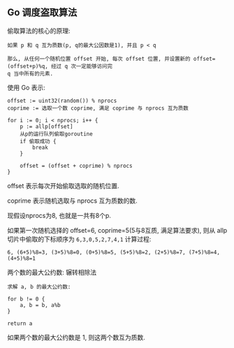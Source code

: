 ## Go 调度盗取算法


偷取算法的核心的原理:

```cgo
如果 p 和 q 互为质数(p, q的最大公因数是1), 并且 p < q 

那么, 从任何一个随机位置 offset 开始, 每次 offset 位置, 并设置新的 offset=(offset+p)%q, 经过 q 次一定能够访问完
q 当中所有的元素.  
```


使用 Go 表示:

```cgo
offset := uint32(random()) % nprocs
coprime := 选取一个数 coprime, 满足 coprime 与 nprocs 互为质数

for i := 0; i < nprocs; i++ {
    p := allp[offset]
    从p的运行队列偷取goroutine
    if 偷取成功 {
        break
    }
    
    offset = (offset + coprime) % nprocs
}
```

offset 表示每次开始偷取选取的随机位置.

coprime 表示随机选取与 nprocs 互为质数的数.


现假设nprocs为8, 也就是一共有8个p. 

如果第一次随机选择的 offset=6, coprime=5(5与8互质, 满足算法要求), 则从 allp 切片中偷取的下标顺序为 `6,3,0,5,2,7,4,1`
计算过程:

```
6, (6+5)%8=3, (3+5)%8=0, (0+5)%8=5, (5+5)%8=2, (2+5)%8=7, (7+5)%8=4, (4+5)%8=1
```


两个数的最大公约数: 辗转相除法

```cgo
求解 a, b 的最大公约数:

for b != 0 {
    a, b = b, a%b 
}

return a
```

如果两个数的最大公约数是 1, 则这两个数互为质数.